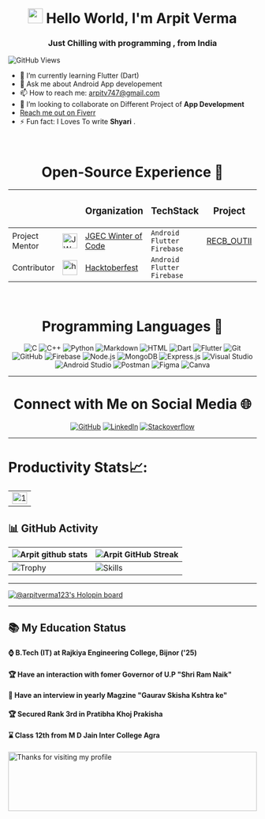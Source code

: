 <h1 align="center"><img src="https://emojis.slackmojis.com/emojis/images/1531849430/4246/blob-sunglasses.gif?1531849430" width="30"/> Hello World, I'm Arpit Verma</h1>
<h3 align="center">Just Chilling with programming , from India</h3>

![GitHub Views](https://komarev.com/ghpvc/?username=arpitvermaofficial&color=0e75b6)

- 🔭 I’m currently learning Flutter (Dart) 
- 💬 Ask me about Android App developement
- 📫 How to reach me: arpitv747@gmail.com
- 👯 I’m looking to collaborate on Different Project of **App Development**
- [Reach me out on Fiverr](https://www.fiverr.com/s/xKq1mQ)
- ⚡ Fun fact: I Loves To write **Shyari** .


<br>
<div align="center">

# Open-Source Experience  💬

</div>


| | | <h3>Organization</h3> | <h3>TechStack</h3> | <h3>Project</h3> | <h3>TimeLine</h3> |  |
|-----------|-----------|-----------|-----------|-----------|-----------|-----------|
| Project Mentor | <img src="https://user-images.githubusercontent.com/99536186/230963582-2d5bd251-6543-483f-a56d-7a05c0b17b85.jpg" alt="JWOC_LOGO" width="30" height="30"/>  | [JGEC Winter of Code](https://jwoc.tech/) | ```Android``` ```Flutter``` <br> ```Firebase``` | [RECB_OUTII](https://github.com/arpitvermaofficial/RECB-Outii) | Feb 23 - Mar 23 | [Certificate](https://user-images.githubusercontent.com/99536186/230960703-05ad00eb-779c-416c-92f9-bf0c96baca06.png) |
| Contributor | <img src="https://user-images.githubusercontent.com/99536186/230963603-bcf1194d-ced5-4534-9940-4b8f4114ae0e.jpg" alt="hacktober_logo" width="30" height="30"/> | [Hacktoberfest](https://hacktoberfest.com/) | ```Android``` ```Flutter``` <br> ```Firebase``` |  | Oct 22 - Oct 22 | [Completed](https://user-images.githubusercontent.com/99536186/230962678-c0ef338e-5842-4d8a-9830-5939cf46f65c.jpeg) |


<br>
<div align="center">

# Programming Languages 💬

</div>

<div align="center">

![C](https://img.shields.io/badge/c-%2300599C.svg?style=for-the-badge&logo=c&logoColor=white)
![C++](https://img.shields.io/badge/c++-%2300599C.svg?style=for-the-badge&logo=c%2B%2B&logoColor=white)
![Python](https://img.shields.io/badge/python-3670A0?style=for-the-badge&logo=python&logoColor=ffdd54)
![Markdown](https://img.shields.io/badge/Markdown-000000?style=for-the-badge&logo=markdown&logoColor=whitee)
![HTML](https://img.shields.io/badge/html5-%23E34F26.svg?style=for-the-badge&logo=html5&logoColor=white)
![Dart](https://img.shields.io/badge/dart-%230175C2.svg?style=for-the-badge&logo=dart&logoColor=white)
![Flutter](https://img.shields.io/badge/Flutter-%2302569B.svg?style=for-the-badge&logo=Flutter&logoColor=white)
![Git](https://img.shields.io/badge/git-%23F05033.svg?style=for-the-badge&logo=git&logoColor=white)
![GitHub](https://img.shields.io/badge/github-%23121011.svg?style=for-the-badge&logo=github&logoColor=white)
![Firebase](https://img.shields.io/badge/firebase-%23039BE5.svg?style=for-the-badge&logo=firebase)
![Node.js](https://img.shields.io/badge/Node.js-43853D?style=for-the-badge&logo=node.js&logoColor=white)
![MongoDB](https://img.shields.io/badge/MongoDB-4EA94B?style=for-the-badge&logo=mongodb&logoColor=white)
![Express.js](https://img.shields.io/badge/Express.js-404D59?style=for-the-badge)
![Visual Studio](https://img.shields.io/badge/Visual_Studio-5C2D91?style=for-the-badge&logo=visual%20studio&logoColor=white)
![Android Studio](https://img.shields.io/badge/Android_Studio-3DDC84?style=for-the-badge&logo=android-studio&logoColor=white)
![Postman](https://camo.githubusercontent.com/3f0e26b0951bab845a1bb9a7198ecca0da272e462921b6edd85879f3673b6927/68747470733a2f2f696d672e736869656c64732e696f2f62616467652f506f73746d616e2d4646364333373f7374796c653d666f722d7468652d6261646765266c6f676f3d706f73746d616e266c6f676f436f6c6f723d7768697465)
![Figma](https://img.shields.io/badge/figma-%23F24E1E.svg?style=for-the-badge&logo=figma&logoColor=white)
![Canva](https://img.shields.io/badge/Canva-%2300C4CC.svg?style=for-the-badge&logo=Canva&logoColor=white)
</div>

---
<div align="center">

# Connect with Me on Social Media 🌐

</div>

<div align="center">

[![GitHub](https://img.shields.io/static/v1?style=for-the-badge&label=GitHub&labelColor=silver&logo=github&logoColor=black&message=arpitvermaofficial&color=black&link=https://github.com/arpitvermaofficial)](https://github.com/arpitvermaofficial)
[![LinkedIn](https://img.shields.io/static/v1?style=for-the-badge&label=LinkedIn&labelColor=silver&logo=linkedin&logoColor=blue&message=Arpit_Verma&color=blue&link=https://linkedin.com/in/arpit-v-1a4205220)](https://linkedin.com/in/arpit-v-1a4205220)
[![Stackoverflow](https://img.shields.io/static/v1?style=for-the-badge&label=stackoverflow&labelColor=silver&logo=stackoverflow&logoColor=blue&message=Arpit_Verma&color=blue&link=https://stackoverflow.com/users/18079531/arpit-verma)](https://stackoverflow.com/users/18079531/arpit-verma)
</div>

---


   
     
# Productivity Stats📈:


<table>
  <tr>
    <td><img src="https://github-profile-summary-cards.vercel.app/api/cards/profile-details?username=arpitvermaofficial&theme=monokai"  display=block width=100% height=auto  alt="1" ></td>
   </tr> 
</table>


## 📊 GitHub Activity
| ![Arpit github stats](https://github-readme-stats.vercel.app/api?username=arpitvermaofficial&show_icons=true&theme=radical) | ![Arpit GitHub Streak](https://streak-stats.demolab.com/?user=arpitvermaofficial&hide_border=true&theme=dracula)                                                                                                           |
| --------------------------------------------------------------------------------------------------------------------------------- | ----------------------------------------------------------------------------------------------------------------------------------------------------------------------------------------------------------------- |
 | ![Trophy](https://github-profile-trophy.vercel.app/?username=arpitvermaofficial&theme=dracula&column=4&no-frame=true)|![Skills](https://github-readme-stats.vercel.app/api/top-langs/?username=arpitvermaofficial&langs_count=10&hide_border=true&layout=compact&theme=dracula) |
 
---
[![@arpitverma123's Holopin board](https://holopin.me/arpitverma123)](https://holopin.io/@arpitverma123)
<br>

---
## 📚 My Education Status


<h4>⌚ B.Tech (IT) at Rajkiya Engineering College, Bijnor ('25) </h4>
<h4>🏆 Have an interaction with fomer Governor of U.P "Shri Ram Naik"<h4>
<h4>🏅 Have an interview in yearly Magzine "Gaurav Skisha Kshtra ke"<h4>
<h4>🏆 Secured Rank 3rd in Pratibha Khoj Prakisha </h4>
<h4>⌛ Class 12th from M D Jain Inter College Agra</h4>


<img height="120" alt="Thanks for visiting my profile" width="100%" src="https://github.com/dibyendu415/dibyendu415/blob/master/marquee.svg" />
